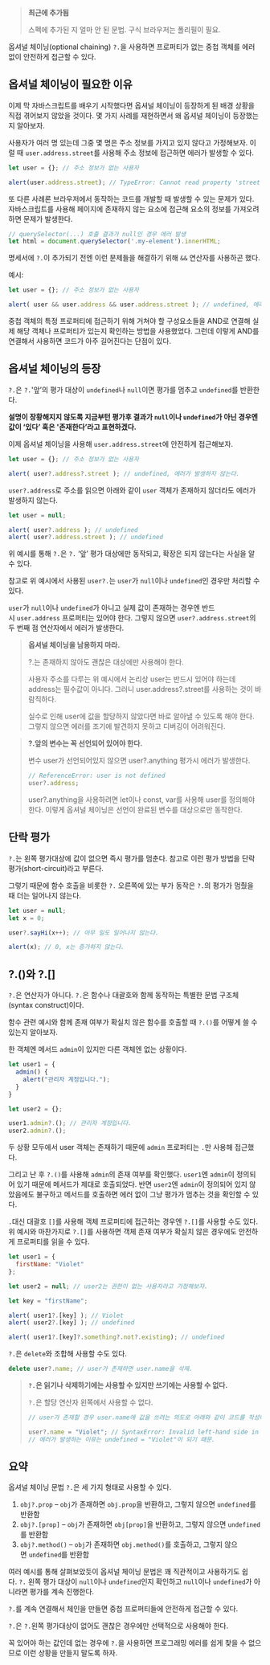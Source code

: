 >**최근에 추가됨**
>
>스펙에 추가된 지 얼마 안 된 문법. 구식 브라우저는 폴리필이 필요.

옵셔널 체이닝(optional chaining) `?.`을 사용하면 프로퍼티가 없는 중첩 객체를 에러 없이 안전하게 접근할 수 있다.

## 옵셔널 체이닝이 필요한 이유

이제 막 자바스크립트를 배우기 시작했다면 옵셔널 체이닝이 등장하게 된 배경 상황을 직접 겪어보지 않았을 것이다. 몇 가지 사례를 재현하면서 왜 옵셔널 체이닝이 등장했는지 알아보자.

사용자가 여러 명 있는데 그중 몇 명은 주소 정보를 가지고 있지 않다고 가정해보자. 이럴 때 `user.address.street`를 사용해 주소 정보에 접근하면 에러가 발생할 수 있다.

```js
let user = {}; // 주소 정보가 없는 사용자

alert(user.address.street); // TypeError: Cannot read property 'street' of undefined
```

또 다른 사례론 브라우저에서 동작하는 코드를 개발할 때 발생할 수 있는 문제가 있다. 자바스크립트를 사용해 페이지에 존재하지 않는 요소에 접근해 요소의 정보를 가져오려 하면 문제가 발생한다.

```js
// querySelector(...) 호출 결과가 null인 경우 에러 발생
let html = document.querySelector('.my-element').innerHTML;
```

명세서에 `?.`이 추가되기 전엔 이런 문제들을 해결하기 위해 `&&` 연산자를 사용하곤 했다.

예시:
```js
let user = {}; // 주소 정보가 없는 사용자

alert( user && user.address && user.address.street ); // undefined, 에러가 발생하지 않는다.
```

중첩 객체의 특정 프로퍼티에 접근하기 위해 거쳐야 할 구성요소들을 AND로 연결해 실제 해당 객체나 프로퍼티가 있는지 확인하는 방법을 사용했었다. 그런데 이렇게 AND를 연결해서 사용하면 코드가 아주 길어진다는 단점이 있다.

## 옵셔널 체이닝의 등장

`?.`은 `?.`'앞’의 평가 대상이 `undefined`나 `null`이면 평가를 멈추고 `undefined`를 반환한다.

**설명이 장황해지지 않도록 지금부턴 평가후 결과가 `null`이나 `undefined`가 아닌 경우엔 값이 ‘있다’ 혹은 '존재한다’라고 표현하겠다.**

이제 옵셔널 체이닝을 사용해 `user.address.street`에 안전하게 접근해보자.

```js
let user = {}; // 주소 정보가 없는 사용자

alert( user?.address?.street ); // undefined, 에러가 발생하지 않는다.
```

`user?.address`로 주소를 읽으면 아래와 같이 `user` 객체가 존재하지 않더라도 에러가 발생하지 않는다.

```js
let user = null;

alert( user?.address ); // undefined
alert( user?.address.street ); // undefined
```

위 예시를 통해 `?.`은 `?.` ‘앞’ 평가 대상에만 동작되고, 확장은 되지 않는다는 사실을 알 수 있다.

참고로 위 예시에서 사용된 `user?.`는 `user`가 `null`이나 `undefined`인 경우만 처리할 수 있다.

`user`가 `null`이나 `undefined`가 아니고 실제 값이 존재하는 경우엔 반드시 `user.address` 프로퍼티는 있어야 한다. 그렇지 않으면 `user?.address.street`의 두 번째 점 연산자에서 에러가 발생한다.

>**옵셔널 체이닝을 남용하지 마라.**
>
>?.는 존재하지 않아도 괜찮은 대상에만 사용해야 한다.
>
>사용자 주소를 다루는 위 예시에서 논리상 user는 반드시 있어야 하는데 address는 필수값이 아니다. 그러니 user.address?.street를 사용하는 것이 바람직하다.
>
>실수로 인해 user에 값을 할당하지 않았다면 바로 알아낼 수 있도록 해야 한다. 그렇지 않으면 에러를 조기에 발견하지 못하고 디버깅이 어려워진다.

>**?.앞의 변수는 꼭 선언되어 있어야 한다.**
>
>변수 user가 선언되어있지 않으면 user?.anything 평가시 에러가 발생한다.
>
>```js
>// ReferenceError: user is not defined
>user?.address;
>```
>
>user?.anything을 사용하려면 let이나 const, var를 사용해 user를 정의해야 한다. 이렇게 옵셔널 체이닝은 선언이 완료된 변수를 대상으로만 동작한다.

## 단락 평가

`?.`는 왼쪽 평가대상에 값이 없으면 즉시 평가를 멈춘다. 참고로 이런 평가 방법을 단락 평가(short-circuit)라고 부른다.

그렇기 때문에 함수 호출을 비롯한 `?.` 오른쪽에 있는 부가 동작은 `?.`의 평가가 멈췄을 때 더는 일어나지 않는다.

```js
let user = null;
let x = 0;

user?.sayHi(x++); // 아무 일도 일어나지 않는다.

alert(x); // 0, x는 증가하지 않는다.
```

## ?.()와 ?.[]

`?.`은 연산자가 아니다. `?.`은 함수나 대괄호와 함께 동작하는 특별한 문법 구조체(syntax construct)이다.

함수 관련 예시와 함께 존재 여부가 확실치 않은 함수를 호출할 때 `?.()`를 어떻게 쓸 수 있는지 알아보자.

한 객체엔 메서드 `admin`이 있지만 다른 객체엔 없는 상황이다.

```js
let user1 = {
  admin() {
    alert("관리자 계정입니다.");
  }
}

let user2 = {};

user1.admin?.(); // 관리자 계정입니다.
user2.admin?.();

```

두 상황 모두에서 user 객체는 존재하기 때문에 `admin` 프로퍼티는 `.`만 사용해 접근했다.

그리고 난 후 `?.()`를 사용해 `admin`의 존재 여부를 확인했다. `user1`엔 `admin`이 정의되어 있기 때문에 메서드가 제대로 호출되었다. 반면 `user2`엔 `admin`이 정의되어 있지 않았음에도 불구하고 메서드를 호출하면 에러 없이 그냥 평가가 멈추는 것을 확인할 수 있다.

`.`대신 대괄호 `[]`를 사용해 객체 프로퍼티에 접근하는 경우엔 `?.[]`를 사용할 수도 있다. 위 예시와 마찬가지로 `?.[]`를 사용하면 객체 존재 여부가 확실치 않은 경우에도 안전하게 프로퍼티를 읽을 수 있다.

```js
let user1 = {
  firstName: "Violet"
};

let user2 = null; // user2는 권한이 없는 사용자라고 가정해보자.

let key = "firstName";

alert( user1?.[key] ); // Violet
alert( user2?.[key] ); // undefined

alert( user1?.[key]?.something?.not?.existing); // undefined
```

`?.`은 `delete`와 조합해 사용할 수도 있다.

```js
delete user?.name; // user가 존재하면 user.name을 삭제.
```

>**`?.`은 읽기나 삭제하기에는 사용할 수 있지만 쓰기에는 사용할 수 없다.**
>
>`?.`은 할당 연산자 왼쪽에서 사용할 수 없다.
>
>```js
>// user가 존재할 경우 user.name에 값을 쓰려는 의도로 아래와 같이 코드를 작성해 보았다.
>
>user?.name = "Violet"; // SyntaxError: Invalid left-hand side in assignment
>// 에러가 발생하는 이유는 undefined = "Violet"이 되기 때문.
>```

## 요약

옵셔널 체이닝 문법 `?.`은 세 가지 형태로 사용할 수 있다.

1. `obj?.prop` – `obj`가 존재하면 `obj.prop`을 반환하고, 그렇지 않으면 `undefined`를 반환함
2. `obj?.[prop]` – `obj`가 존재하면 `obj[prop]`을 반환하고, 그렇지 않으면 `undefined`를 반환함
3. `obj?.method()` – `obj`가 존재하면 `obj.method()`를 호출하고, 그렇지 않으면 `undefined`를 반환함

여러 예시를 통해 살펴보았듯이 옵셔널 체이닝 문법은 꽤 직관적이고 사용하기도 쉽다. `?.` 왼쪽 평가 대상이 `null`이나 `undefined`인지 확인하고 `null`이나 `undefined`가 아니라면 평가를 계속 진행한다.

`?.`를 계속 연결해서 체인을 만들면 중첩 프로퍼티들에 안전하게 접근할 수 있다.

`?.`은 `?.`왼쪽 평가대상이 없어도 괜찮은 경우에만 선택적으로 사용해야 한다.

꼭 있어야 하는 값인데 없는 경우에 `?.`을 사용하면 프로그래밍 에러를 쉽게 찾을 수 없으므로 이런 상황을 만들지 말도록 하자.